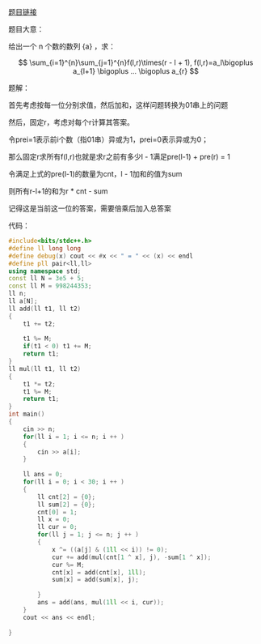 [题目链接](https://codeforces.com/contest/1879/problem/D)

题目大意：

给出一个 n 个数的数列 {a} ，求：


$$
\sum_{i=1}^{n}\sum_{j=1}^{n}f(l,r)\times(r - l + 1), f(l,r)=a_l\bigoplus a_{l+1} \bigoplus ... \bigoplus a_{r}
$$


题解：

首先考虑按每一位分别求值，然后加和，这样问题转换为01串上的问题

然后，固定r，考虑对每个r计算其答案。

令prei=1表示前i个数（指01串）异或为1，prei=0表示异或为0；

那么固定r求所有f(l,r)也就是求r之前有多少l - 1满足pre(l-1) + pre(r) = 1

令满足上式的pre(l-1)的数量为cnt，l - 1加和的值为sum

则所有r-l+1的和为r * cnt - sum

记得这是当前这一位的答案，需要倍乘后加入总答案

代码：

```c++
#include<bits/stdc++.h>
#define ll long long
#define debug(x) cout << #x << " = " << (x) << endl
#define pll pair<ll,ll>
using namespace std;
const ll N = 3e5 + 5;
const ll M = 998244353;
ll n;
ll a[N];
ll add(ll t1, ll t2)
{
	t1 += t2;
	
	t1 %= M;
	if(t1 < 0) t1 += M;
	return t1;
}
ll mul(ll t1, ll t2)
{
	t1 *= t2;
	t1 %= M;
	return t1;
}
int main()
{
	cin >> n;
	for(ll i = 1; i <= n; i ++ )
	{
		cin >> a[i];
	}
	
	ll ans = 0;
	for(ll i = 0; i < 30; i ++ )
	{
		ll cnt[2] = {0};
		ll sum[2] = {0};
		cnt[0] = 1;
		ll x = 0;
		ll cur = 0;
		for(ll j = 1; j <= n; j ++ )
		{
			x ^= ((a[j] & (1ll << i)) != 0);
			cur += add(mul(cnt[1 ^ x], j), -sum[1 ^ x]);
			cur %= M;
			cnt[x] = add(cnt[x], 1ll);
			sum[x] = add(sum[x], j);
			
		}
		ans = add(ans, mul(1ll << i, cur));
	}
	cout << ans << endl;
	
}
```


